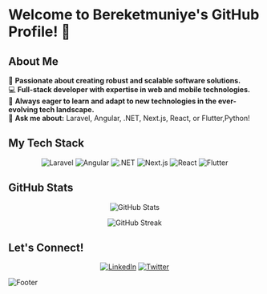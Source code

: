 # Welcome to Bereketmuniye's GitHub Profile! 👋

## About Me

🚀 **Passionate about creating robust and scalable software solutions.**  
💻 **Full-stack developer with expertise in web and mobile technologies.**  
🌱 **Always eager to learn and adapt to new technologies in the ever-evolving tech landscape.**  
💬 **Ask me about:** Laravel, Angular, .NET, Next.js, React, or Flutter,Python!

## My Tech Stack

<p align="center">
  <img src="https://img.shields.io/badge/Laravel-FF2D20?style=for-the-badge&logo=laravel&logoColor=white" alt="Laravel" />
  <img src="https://img.shields.io/badge/Angular-DD0031?style=for-the-badge&logo=angular&logoColor=white" alt="Angular" />
  <img src="https://img.shields.io/badge/.NET-512BD4?style=for-the-badge&logo=dotnet&logoColor=white" alt=".NET" />
  <img src="https://img.shields.io/badge/Next.js-000000?style=for-the-badge&logo=next.js&logoColor=white" alt="Next.js" />
  <img src="https://img.shields.io/badge/React-61DAFB?style=for-the-badge&logo=react&logoColor=black" alt="React" />
  <img src="https://img.shields.io/badge/Flutter-02569B?style=for-the-badge&logo=flutter&logoColor=white" alt="Flutter" />
</p>

## GitHub Stats

<p align="center">
  <img src="https://github-readme-stats.vercel.app/api?username=Bereketmuniye&show_icons=true&theme=radical" alt="GitHub Stats" />
</p>

<p align="center">
  <img src="https://github-readme-streak-stats.herokuapp.com/?user=Bereketmuniye&theme=radical" alt="GitHub Streak" />
</p>

## Let's Connect!

<p align="center">
  <a href="https://linkedin.com/in/bereket-muniye"><img src="https://img.shields.io/badge/LinkedIn-0077B5?style=for-the-badge&logo=linkedin&logoColor=white" alt="LinkedIn" /></a>
  <a href="https://twitter.com/bereket_muniye"><img src="https://img.shields.io/badge/Twitter-1DA1F2?style=for-the-badge&logo=twitter&logoColor=white" alt="Twitter" /></a>
</p>

![Footer](https://capsule-render.vercel.app/api?type=waving&color=gradient&height=100&section=footer)

